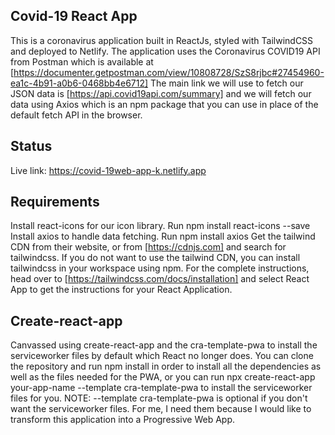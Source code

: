 Covid-19 React App
-------------------------------------------------------------------------------------------------------------------------------------------------------------------------
This is a coronavirus application built in ReactJs, styled with TailwindCSS and deployed to Netlify.
The application uses the Coronavirus COVID19 API from Postman which is available at [https://documenter.getpostman.com/view/10808728/SzS8rjbc#27454960-ea1c-4b91-a0b6-0468bb4e6712]
The main link we will use to fetch our JSON data is [https://api.covid19api.com/summary] and we will fetch our data using Axios which is an npm package that you can use in place of the default fetch API in the browser.

Status
-------------------------------------------------------------------------------------------------------------------------------------------------------------------------
Live link: https://covid-19web-app-k.netlify.app

Requirements
-------------------------------------------------------------------------------------------------------------------------------------------------------------------------
Install react-icons for our icon library. Run npm install react-icons --save
Install axios to handle data fetching. Run npm install axios
Get the tailwind CDN from their website, or from [https://cdnjs.com] and search for tailwindcss. If you do not want to use the tailwind CDN, you can install tailwindcss in your workspace using npm. For the complete instructions, head over to [https://tailwindcss.com/docs/installation] and select React App to get the instructions for your React Application.

Create-react-app
-------------------------------------------------------------------------------------------------------------------------------------------------------------------------
Canvassed using create-react-app and the cra-template-pwa to install the serviceworker files by default which React no longer does.
You can clone the repository and run npm install in order to install all the dependencies as well as the files needed for the PWA, or you can run npx create-react-app your-app-name --template cra-template-pwa to install the serviceworker files for you.
NOTE: --template cra-template-pwa is optional if you don't want the serviceworker files. For me, I need them because I would like to transform this application into a Progressive Web App.

